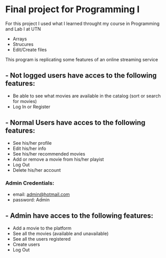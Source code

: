 # Final project for Programming I

For this project I used what I learned throught my course in Programming and Lab I at UTN
- Arrays
- Strucures
- Edit/Create files

This program is replicating some features of an online streaming service

## - Not logged users have acces to the following features:
* Be able to see what movies are available in the catalog (sort or search for movies)
* Log In or Register

## - Normal Users have acces to the following features:
* See his/her profile
* Edit his/her info
* See his/her recommended movies
* Add or remove a movie from his/her playist
* Log Out
* Delete his/her account

### Admin Credentials:
- email: admin@hotmail.com
- password: Admin

## - Admin have acces to the following features:
* Add a movie to the platform
* See all the movies (available and unavailable)
* See all the users registered
* Create users
* Log Out
